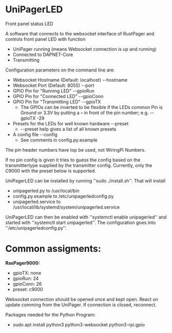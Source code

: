 # UniPagerLED
Front panel status LED

A software that connects to the websocket interface of RustPager and controls front panel LED with function
* UniPager running (means Websocket connection is up and running)
* Connected to DAPNET-Core
* Transmitting

Configuration parameters on the command line are:
* Websocket Hostname (Default: localhost) --hostname
* Websocket Port (Default: 8055) --port
* GPIO Pin for "Running LED"  --gpioRun
* GPIO Pin for "Connected LED" --gpioConn
* GPIO Pin for "Transmitting LED" --gpioTX
  * The GPIOs can be inverted to be flexible if the LEDs common Pin is Ground or 3.3V by putting a __-__ in front of the pin number; e.g. --gpioTX -29
* Presets for the LEDs for well known hardware --preset
  * --preset help gives a list of all known presets
* A config file --config
  * See comments in config.py.example

The pin header numbers have top be used, not WiringPi Numbers.

If no pin config is given it tries to guess the config based on the transmittertype supplied by the transmitter config. Currently, only the C9000 with the preset below is supported.

UniPagerLED can be installed by running ''sudo ./install.sh''. That will install
* unipagerled.py to /usr/local/bin
* config.py.example to /etc/unipagerledconfig.py
* unipagerled.service to /usr/local/lib/systemd/system/unipagerled.service

UniPagerLED can then be enabled with ''systemctl enable unipagerled'' and started with ''systemctl start unipagerled''. The configuration goes into ''/etc/unipagerledconfig.py''.

# Common assigments:
__RasPager9000:__
* gpioTX: none
* gpioRun: 24
* gpioConn: 26
* preset: c9000


Websocket connection should be opened once and kept open. React on update comming from the UniPager. If connection is closed, reconnect.

Packages needed for the Python Program:
* sudo apt install python3 python3-websocket python3-rpi.gpio
